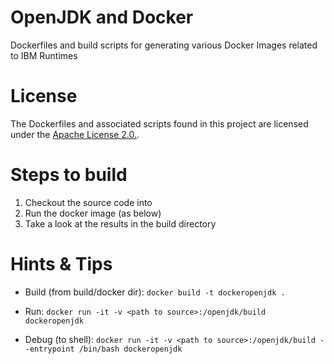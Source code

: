 # OpenJDK and Docker
Dockerfiles and build scripts for generating various Docker Images related to IBM Runtimes

# License
The Dockerfiles and associated scripts found in this project are licensed under the [Apache License 2.0.](http://www.apache.org/licenses/LICENSE-2.0.html).

# Steps to build

1. Checkout the source code into <path to source>
2. Run the docker image (as below)
3. Take a look at the results in the build directory

# Hints & Tips

 - Build (from build/docker dir):
	`docker build -t dockeropenjdk .`

 - Run:
	`docker run -it -v <path to source>:/openjdk/build dockeropenjdk`

 - Debug (to shell):
	`docker run -it -v <path to source>:/openjdk/build --entrypoint /bin/bash dockeropenjdk`

